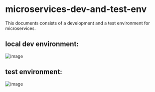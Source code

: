 # microservices-dev-and-test-env

This documents consists of a development and a test environment for microservices.

## local dev environment:

![image](https://github.com/OnniVirtanen/microservices-dev-environment/assets/116679314/9e35791e-e3d5-4de4-bfed-525dbac02685)


## test environment:

![image](https://github.com/OnniVirtanen/microservices-dev-environment/assets/116679314/326cf589-097a-49a8-b5d9-81082254d616)

